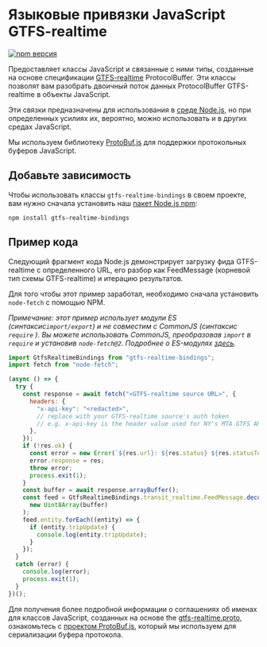 # Языковые привязки JavaScript GTFS-realtime

[![npm версия](https://badge.fury.io/js/gtfs-realtime-bindings.svg)](http://badge.fury.io/js/gtfs-realtime-bindings)

Предоставляет классы JavaScript и связанные с ними типы, созданные на основе спецификации [GTFS-realtime](https://github.com/google/transit/tree/master/gtfs-realtime) ProtocolBuffer. Эти классы позволят вам разобрать двоичный поток данных ProtocolBuffer GTFS-realtime в объекты JavaScript.

Эти связки предназначены для использования в [среде Node.js](http://nodejs.org/), но при определенных усилиях их, вероятно, можно использовать и в других средах JavaScript.

Мы используем библиотеку [ProtoBuf.js](https://github.com/dcodeIO/ProtoBuf.js) для поддержки протокольных буферов JavaScript.

## Добавьте зависимость

Чтобы использовать классы `gtfs-realtime-bindings` в своем проекте, вам нужно сначала установить наш [пакет Node.js npm](https://www.npmjs.com/package/gtfs-realtime-bindings):

    npm install gtfs-realtime-bindings

## Пример кода

Следующий фрагмент кода Node.js демонстрирует загрузку фида GTFS-realtime с определенного URL, его разбор как FeedMessage (корневой тип схемы GTFS-realtime) и итерацию результатов.

Для того чтобы этот пример заработал, необходимо сначала установить `node-fetch` с помощью NPM.

_Примечание: этот пример использует модули ES (синтаксис`import/export`) и не совместим с CommonJS (синтаксис `require` ). Вы можете использовать CommonJS, преобразовав `import` в `require` и установив `node-fetch@2`. Подробнее о ES-модулях [здесь](https://nodejs.org/api/esm.html)._

```javascript
import GtfsRealtimeBindings from "gtfs-realtime-bindings";
import fetch from "node-fetch";

(async () => {
  try {
    const response = await fetch("<GTFS-realtime source URL>", {
      headers: {
        "x-api-key": "<redacted>",
        // replace with your GTFS-realtime source's auth token
        // e.g. x-api-key is the header value used for NY's MTA GTFS APIs
      },
    });
    if (!res.ok) {
      const error = new Error(`${res.url}: ${res.status} ${res.statusText}`);
      error.response = res;
      throw error;
      process.exit(1);
    }
    const buffer = await response.arrayBuffer();
    const feed = GtfsRealtimeBindings.transit_realtime.FeedMessage.decode(
      new Uint8Array(buffer)
    );
    feed.entity.forEach((entity) => {
      if (entity.tripUpdate) {
        console.log(entity.tripUpdate);
      }
    });
  }
  catch (error) {
    console.log(error);
    process.exit(1);
  }
})();
```

Для получения более подробной информации о соглашениях об именах для классов JavaScript, созданных на основе the [gtfs-realtime.proto](https://github.com/google/transit/blob/master/gtfs-realtime/proto/gtfs-realtime.proto), ознакомьтесь с [проектом ProtoBuf.js](https://github.com/dcodeIO/ProtoBuf.js/wiki), который мы используем для сериализации буфера протокола.
